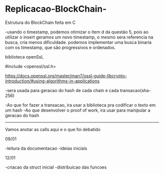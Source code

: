 # Replicacao-BlockChain-
Estrutura do BlockChain feita em C 

-usando o timestamp, podemos otimizar o item d da questão 5,
pois ao utilizar o insert geramos um novo timestamp, o 
mesmo sera referencia na busca, cria menos dificuldade.
podemos implementar uma busca binaria com os timestamp,
que são progressivos e ordenados.

biblioteca openSsL

#include <openssl/ssl.h>

https://docs.openssl.org/master/man7/ossl-guide-libcrypto-introduction/#using-algorithms-in-applications

-sera usada para geracao do hash de cada chain e cada transacao(sha-256)

-Ao que for fazer a transacao, ira usar a biblioteca pra codificar o texto em um hash
-Ao que desenvolver o proof of work, ira usar para manipular a geracao do hash 




---------------------------------------------------------------------------------------------
Vamos anotar as calls aqui e o que foi debatido 

09/01

-leitura da documentacao
-ideias iniciais


12/01 

-criacao da struct inicial 
-distribuicao das funcoes 